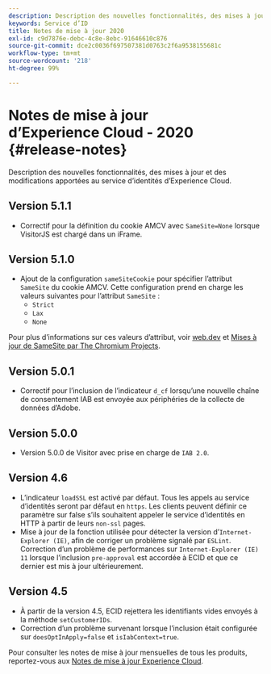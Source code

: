 ```yaml
---
description: Description des nouvelles fonctionnalités, des mises à jour et des modifications apportées au service d’identités d’Experience Cloud.
keywords: Service d’ID
title: Notes de mise à jour 2020
exl-id: c9d7876e-debc-4c8e-8ebc-91646610c876
source-git-commit: dce2c0036f697507381d0763c2f6a9538155681c
workflow-type: tm+mt
source-wordcount: '218'
ht-degree: 99%

---
```


# Notes de mise à jour d’Experience Cloud - 2020 {#release-notes}

Description des nouvelles fonctionnalités, des mises à jour et des modifications apportées au service d’identités d’Experience Cloud.

## Version 5.1.1

* Correctif pour la définition du cookie AMCV avec `SameSite=None` lorsque VisitorJS est chargé dans un iFrame.

## Version 5.1.0

* Ajout de la configuration `sameSiteCookie` pour spécifier l’attribut `SameSite` du cookie AMCV. Cette configuration prend en charge les valeurs suivantes pour l’attribut `SameSite` :
   * `Strict`
   * `Lax`
   * `None`

Pour plus d’informations sur ces valeurs d’attribut, voir [web.dev](https://web.dev/samesite-cookies-explained/) et [Mises à jour de SameSite par The Chromium Projects](https://www.chromium.org/updates/same-site/).

## Version 5.0.1

* Correctif pour l’inclusion de l’indicateur `d_cf` lorsqu’une nouvelle chaîne de consentement IAB est envoyée aux périphéries de la collecte de données d’Adobe.

## Version 5.0.0

* Version 5.0.0 de Visitor avec prise en charge de `IAB 2.0`.

## Version 4.6

* L’indicateur `loadSSL` est activé par défaut. Tous les appels au service d’identités seront par défaut en `https`.  Les clients peuvent définir ce paramètre sur false s’ils souhaitent appeler le service d’identités en HTTP à partir de leurs `non-ssl` pages.
* Mise à jour de la fonction utilisée pour détecter la version d’`Internet-Explorer (IE)`, afin de corriger un problème signalé par `ESLint`.
Correction d’un problème de performances sur `Internet-Explorer (IE) 11` lorsque l’inclusion `pre-approval` est accordée à ECID et que ce dernier est mis à jour ultérieurement.

## Version 4.5

* À partir de la version 4.5, ECID rejettera les identifiants vides envoyés à la méthode `setCustomerIDs`.
* Correction d’un problème survenant lorsque l’inclusion était configurée sur `doesOptInApply=false` et `isIabContext=true`.

Pour consulter les notes de mise à jour mensuelles de tous les produits, reportez-vous aux [Notes de mise à jour Experience Cloud](https://experienceleague.adobe.com/docs/release-notes/experience-cloud/current.html?lang=fr).
